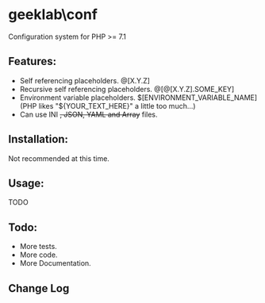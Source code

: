 # geeklab\conf
Configuration system for PHP >= 7.1

## Features:
* Self referencing placeholders. @[X.Y.Z]
* Recursive self referencing placeholders. @[@[X.Y.Z].SOME_KEY]
* Environment variable placeholders. $[ENVIRONMENT_VARIABLE_NAME] (PHP likes "${YOUR_TEXT_HERE}" a little too much...)
* Can use INI ~~, JSON, YAML and Array~~ files. 

## Installation:
Not recommended at this time.

## Usage:
TODO

## Todo:
* More tests.
* More code.
* More Documentation.

## Change Log
